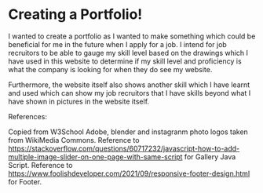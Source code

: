 # Creating a Portfolio!
I wanted to create a portfolio as I wanted to make something which could be beneficial for me in the future when I apply for a job. I intend for job recruitors to be able to gauge my skill level based on the drawings which I have used in this website to determine if my skill level and proficiency is what the company is looking for when they do see my website.

Furthermore, the website itself also shows another skill which I have learnt and used which can show my job recruitors that I have skills beyond what I have shown in pictures in the website itself.

References:

Copied from W3School
Adobe, blender and instagranm photo logos taken from WikiMedia Commons.
Reference to https://stackoverflow.com/questions/60717232/javascript-how-to-add-multiple-image-slider-on-one-page-with-same-script for Gallery Java Script.
Reference to https://www.foolishdeveloper.com/2021/09/responsive-footer-design.html for Footer.
